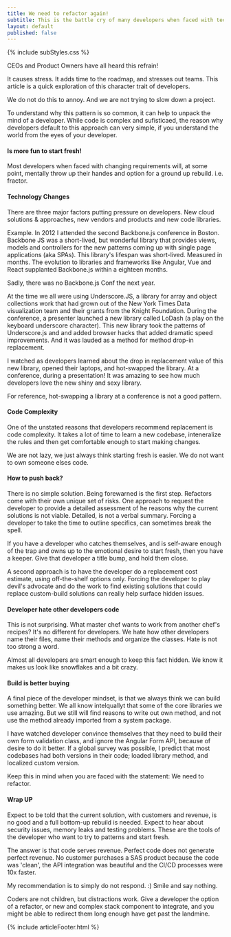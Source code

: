 ```yaml
---
title: We need to refactor again!
subtitle: This is the battle cry of many developers when faced with technology changes, hard to debug bugs, or scaling issues. 
layout: default
published: false
---
```

 
{% include subStyles.css %}

CEOs and Product Owners have all heard this refrain!

It causes stress. It adds time to the roadmap, and stresses out teams. This article
is a quick exploration of this character trait of developers.

We do not do this to annoy. And we are not trying to slow down a project.

To understand why this pattern is so common, it can help to unpack the mind of a
developer. While code is complex and sufisticaed, the reason why developers default to this approach
can very simple, if you understand the world from the eyes of your developer.

#### Is more fun to start fresh!
Most developers when faced with changing requirements will, at some point, mentally
throw up their handes and option for a ground up rebuild. i.e. fractor. 

#### Technology Changes
There are three major factors putting pressure on developers. New cloud solutions & approaches, new vendors and products and new code libraries.

Example. In 2012 I attended the second Backbone.js conference in Boston. Backbone JS was a 
short-lived, but wonderful library that provides views, models and controllers for the new 
patterns coming up with single page applications (aka SPAs). This library's lifespan was short-lived. Measured in months. The evolution to libraries and frameworks like Angular, Vue and React supplanted Backbone.js within a eighteen months.

Sadly, there was no Backbone.js Conf the next year.

At the time we all were using Underscore.JS, a library for array and object collections work that had grown out of the New York Times Data visualization team and their grants from the Knight Foundation. During the conference, a presenter launched a new library called LoDash (a play on the keyboard underscore character). This new library took the patterns of Underscore.js and and added browser hacks that added dramatic speed improvements. And it was lauded as a method for method drop-in replacement.

I watched as developers learned about the drop in replacement value of this new library, opened
their laptops, and hot-swapped the library. At a conference, during a presentation! It was amazing to see how much developers love the new shiny and sexy library.

For reference, hot-swapping a library at a conference is not a good pattern.

#### Code Complexity
One of the unstated reasons that developers recommend replacement is code complexity. It takes
a lot of time to learn a new codebase, inteneralize the rules and then get comfortable enough 
to start making changes. 

We are not lazy, we just always think starting fresh is easier. We do not want to own someone
elses code.

#### How to push back?
There is no simple solution. Being forewarned is the first step. Refactors come with their 
own unique set of risks. One approach to request the developer to provide a detailed assessment
of he reasons why the current solutions is not viable. Detailed, is not a verbal summary. Forcing 
a developer to take the time to outline specifics, can sometimes break the spell.

If you have a developer who catches themselves, and is self-aware enough of the trap and
owns up to the emotional desire to start fresh, then you have a keeper. Give that developer a
title bump, and hold them close.

A second approach is to have the developer do a replacement cost estimate, using off-the-shelf
options only. Forcing the developer to play devil's advocate and do the work to find existing
solutions that could replace custom-build solutions can really help surface hidden issues.

#### Developer hate other developers code
This is not surprising. What master chef wants to work from another chef's recipes? It's no
different for developers. We hate how other developers name their files, name their methods and organize
the classes. Hate is not too strong a word.

Almost all developers are smart enough to keep this fact hidden. We know it makes us look
like snowflakes and a bit crazy.

#### Build is better buying
A final piece of the developer mindset, is that we always think we can build something better. We 
all know intelquallyt that some of the core libraries we use amazing. But we still will find reasons
to write out own method, and not use the method already imported from a system package. 

I have watched developer convince themselves that they need to build their own form validation
class, and ignore the Angular Form API, because of desire to do it better. If a global survey was 
possible, I predict that most codebases had both versions in their code; loaded library method, and localized
custom version. 

Keep this in mind when you are faced with the statement: We need to refactor.

#### Wrap UP
Expect to be told that the current solution, with customers and revenue, is no good and a full bottom-up
rebuild is needed. Expect to hear about security issues, memory leaks and testing problems. These are
the tools of the developer who want to try to patterns and start fresh.

The answer is that code serves revenue. Perfect code does not generate perfect revenue. No customer
purchases a SAS product because the code was 'clean', the API integration was beautiful and the CI/CD
processes were 10x faster.

My recommendation is to simply do not respond. :) Smile and say nothing.

Coders are not children, but distractions work. Give a developer the option of a refactor, or new 
and complex stack component to integrate, and you might be able to redirect them long enough have
get past the landmine.

{% include articleFooter.html %}